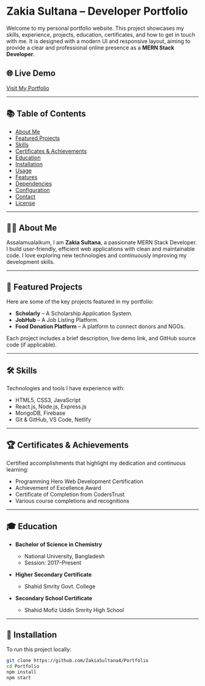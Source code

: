 # Zakia Sultana – Developer Portfolio

Welcome to my personal portfolio website. This project showcases my skills, experience, projects, education, certificates, and how to get in touch with me. It is designed with a modern UI and responsive layout, aiming to provide a clear and professional online presence as a **MERN Stack Developer**.

## 🌐 Live Demo

[Visit My Portfolio](https://zakia-sultana.vercel.app/)

---

## 📚 Table of Contents

- [About Me](#about-me)
- [Featured Projects](#featured-projects)
- [Skills](#skills)
- [Certificates & Achievements](#certificates--achievements)
- [Education](#education)
- [Installation](#installation)
- [Usage](#usage)
- [Features](#features)
- [Dependencies](#dependencies)
- [Configuration](#configuration)
- [Contact](#contact)
- [License](#license)

---

## 👩‍💻 About Me

Assalamualaikum, I am **Zakia Sultana**, a passionate MERN Stack Developer. I build user-friendly, efficient web applications with clean and maintainable code. I love exploring new technologies and continuously improving my development skills.

---

## 💼 Featured Projects

Here are some of the key projects featured in my portfolio:

- **Scholarly** – A Scholarship Application System.
- **JobHub** – A Job Listing Platform.
- **Food Donation Platform** – A platform to connect donors and NGOs.

Each project includes a brief description, live demo link, and GitHub source code (if applicable).

---

## 🛠️ Skills

Technologies and tools I have experience with:

- HTML5, CSS3, JavaScript
- React.js, Node.js, Express.js
- MongoDB, Firebase
- Git & GitHub, VS Code, Netlify

---

## 🏆 Certificates & Achievements

Certified accomplishments that highlight my dedication and continuous learning:

- Programming Hero Web Development Certification
- Achievement of Excellence Award
- Certificate of Completion from CodersTrust
- Various course completions and recognitions

---

## 🎓 Education

- **Bachelor of Science in Chemistry**
  - National University, Bangladesh
  - Session: 2017–Present

- **Higher Secondary Certificate**
  - Shahid Smrity Govt. College

- **Secondary School Certificate**
  - Shahid Mofiz Uddin Smrity High School

---

## 🧰 Installation

To run this project locally:

```bash
git clone https://github.com/ZakiaSultana4/Portfolio
cd Portfolio
npm install
npm start
